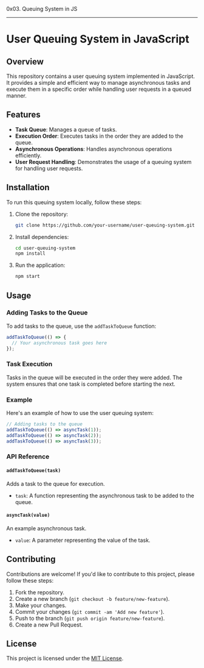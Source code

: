 0x03. Queuing System in JS


---

# User Queuing System in JavaScript

## Overview

This repository contains a user queuing system implemented in JavaScript. It provides a simple and efficient way to manage asynchronous tasks and execute them in a specific order while handling user requests in a queued manner.

## Features

- **Task Queue**: Manages a queue of tasks.
- **Execution Order**: Executes tasks in the order they are added to the queue.
- **Asynchronous Operations**: Handles asynchronous operations efficiently.
- **User Request Handling**: Demonstrates the usage of a queuing system for handling user requests.

## Installation

To run this queuing system locally, follow these steps:

1. Clone the repository:

    ```bash
    git clone https://github.com/your-username/user-queuing-system.git
    ```

2. Install dependencies:

    ```bash
    cd user-queuing-system
    npm install
    ```

3. Run the application:

    ```bash
    npm start
    ```

## Usage

### Adding Tasks to the Queue

To add tasks to the queue, use the `addTaskToQueue` function:

```javascript
addTaskToQueue(() => {
  // Your asynchronous task goes here
});
```

### Task Execution

Tasks in the queue will be executed in the order they were added. The system ensures that one task is completed before starting the next.

### Example

Here's an example of how to use the user queuing system:

```javascript
// Adding tasks to the queue
addTaskToQueue(() => asyncTask(1));
addTaskToQueue(() => asyncTask(2));
addTaskToQueue(() => asyncTask(3));
```

### API Reference

#### `addTaskToQueue(task)`

Adds a task to the queue for execution.

- `task`: A function representing the asynchronous task to be added to the queue.

#### `asyncTask(value)`

An example asynchronous task.

- `value`: A parameter representing the value of the task.

## Contributing

Contributions are welcome! If you'd like to contribute to this project, please follow these steps:

1. Fork the repository.
2. Create a new branch (`git checkout -b feature/new-feature`).
3. Make your changes.
4. Commit your changes (`git commit -am 'Add new feature'`).
5. Push to the branch (`git push origin feature/new-feature`).
6. Create a new Pull Request.

## License

This project is licensed under the [MIT License](LICENSE).
